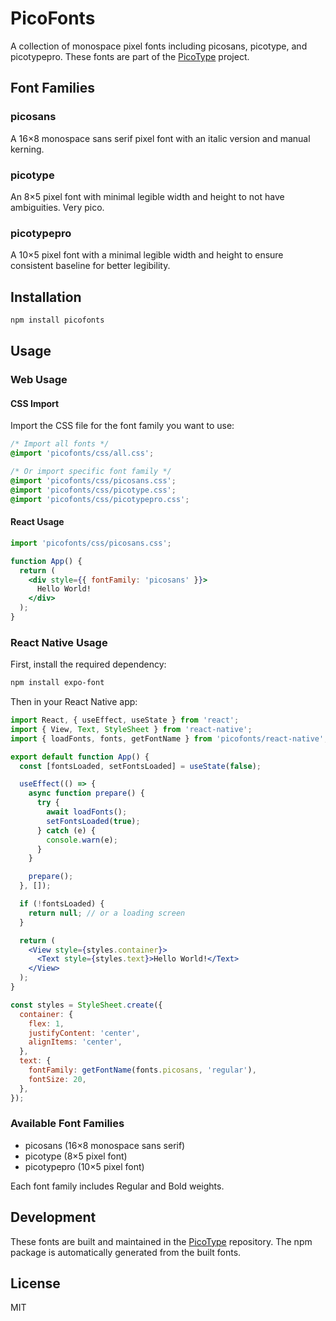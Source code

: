 # PicoFonts

A collection of monospace pixel fonts including picosans, picotype, and picotypepro. These fonts are part of the [PicoType](https://github.com/picocherry/picotype) project.

## Font Families

### picosans
A 16×8 monospace sans serif pixel font with an italic version and manual kerning.

### picotype
An 8×5 pixel font with minimal legible width and height to not have ambiguities. Very pico.

### picotypepro
A 10×5 pixel font with a minimal legible width and height to ensure consistent baseline for better legibility.

## Installation

```bash
npm install picofonts
```

## Usage

### Web Usage

#### CSS Import

Import the CSS file for the font family you want to use:

```css
/* Import all fonts */
@import 'picofonts/css/all.css';

/* Or import specific font family */
@import 'picofonts/css/picosans.css';
@import 'picofonts/css/picotype.css';
@import 'picofonts/css/picotypepro.css';
```

#### React Usage

```jsx
import 'picofonts/css/picosans.css';

function App() {
  return (
    <div style={{ fontFamily: 'picosans' }}>
      Hello World!
    </div>
  );
}
```

### React Native Usage

First, install the required dependency:
```bash
npm install expo-font
```

Then in your React Native app:

```jsx
import React, { useEffect, useState } from 'react';
import { View, Text, StyleSheet } from 'react-native';
import { loadFonts, fonts, getFontName } from 'picofonts/react-native';

export default function App() {
  const [fontsLoaded, setFontsLoaded] = useState(false);

  useEffect(() => {
    async function prepare() {
      try {
        await loadFonts();
        setFontsLoaded(true);
      } catch (e) {
        console.warn(e);
      }
    }

    prepare();
  }, []);

  if (!fontsLoaded) {
    return null; // or a loading screen
  }

  return (
    <View style={styles.container}>
      <Text style={styles.text}>Hello World!</Text>
    </View>
  );
}

const styles = StyleSheet.create({
  container: {
    flex: 1,
    justifyContent: 'center',
    alignItems: 'center',
  },
  text: {
    fontFamily: getFontName(fonts.picosans, 'regular'),
    fontSize: 20,
  },
});
```

### Available Font Families

- picosans (16×8 monospace sans serif)
- picotype (8×5 pixel font)
- picotypepro (10×5 pixel font)

Each font family includes Regular and Bold weights.

## Development

These fonts are built and maintained in the [PicoType](https://github.com/picocherry/picotype) repository. The npm package is automatically generated from the built fonts.

## License

MIT 